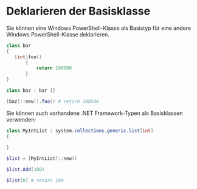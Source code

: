 # Deklarieren der Basisklasse
Sie können eine Windows PowerShell-Klasse als Basistyp für eine andere Windows PowerShell-Klasse deklarieren.

```PowerShell
class bar
{
   [int]foo() 
       {
           return 100500
       }
}

class baz : bar {}

[baz]::new().foo() # return 100500
```

Sie können auch vorhandene .NET Framework-Typen als Basisklassen verwenden:

```PowerShell
class MyIntList : system.collections.generic.list[int]
{
    
}

$list = [MyIntList]::new()

$list.Add(100)

$list[0] # return 100
```

<!--HONumber=Oct16_HO1-->


